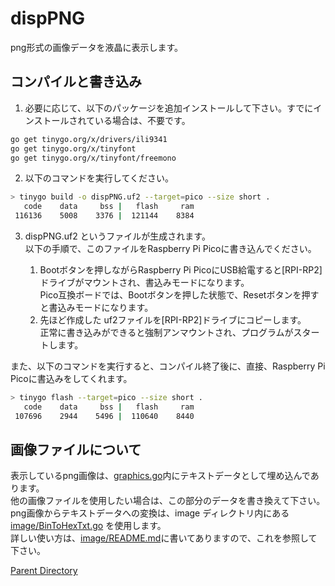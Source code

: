 # dispPNG

png形式の画像データを液晶に表示します。

## コンパイルと書き込み

1. 必要に応じて、以下のパッケージを追加インストールして下さい。すでにインストールされている場合は、不要です。  

```bash
go get tinygo.org/x/drivers/ili9341
go get tinygo.org/x/tinyfont
go get tinygo.org/x/tinyfont/freemono
```

2. 以下のコマンドを実行してください。  

```bash
> tinygo build -o dispPNG.uf2 --target=pico --size short .
   code    data     bss |   flash     ram
 116136    5008    3376 |  121144    8384
```

3. dispPNG.uf2 というファイルが生成されます。  
以下の手順で、このファイルをRaspberry Pi Picoに書き込んでください。

    1. Bootボタンを押しながらRaspberry Pi PicoにUSB給電すると[RPI-RP2]ドライブがマウントされ、書込みモードになります。  
    Pico互換ボードでは、Bootボタンを押した状態で、Resetボタンを押すと書込みモードになります。
    2. 先ほど作成した uf2ファイルを[RPI-RP2]ドライブにコピーします。  
    正常に書き込みができると強制アンマウントされ、プログラムがスタートします。


また、以下のコマンドを実行すると、コンパイル終了後に、直接、Raspberry Pi Picoに書込みをしてくれます。

```bash
> tinygo flash --target=pico --size short .
   code    data     bss |   flash     ram
 107696    2944    5496 |  110640    8440
```

## 画像ファイルについて

表示しているpng画像は、[graphics.go](graphics.go)内にテキストデータとして埋め込んであります。  
他の画像ファイルを使用したい場合は、この部分のデータを書き換えて下さい。  
png画像からテキストデータへの変換は、image ディレクトリ内にある [image/BinToHexTxt.go](image/BinToHexTxt.go) を使用します。  
詳しい使い方は、[image/README.md](image/README.md)に書いてありますので、これを参照して下さい。  

[Parent Directory](../README.md)

